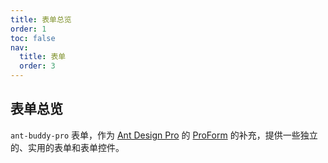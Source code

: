 ```yaml
---
title: 表单总览
order: 1
toc: false
nav:
  title: 表单
  order: 3
---
```


## 表单总览

`ant-buddy-pro` 表单，作为 [Ant Design Pro](https://pro.ant.design/) 的 [ProForm](https://github.com/ant-design/pro-components/tree/master/packages/form) 的补充，提供一些独立的、实用的表单和表单控件。
